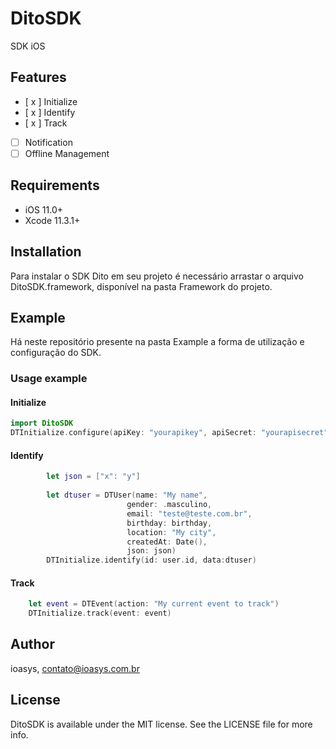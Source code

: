 # DitoSDK
SDK iOS 

## Features

- [ x ] Initialize
- [ x ] Identify
- [ x ] Track
- [ ] Notification
- [ ] Offline Management

## Requirements
- iOS 11.0+
- Xcode 11.3.1+

## Installation
Para instalar o SDK Dito em seu projeto é necessário arrastar o arquivo DitoSDK.framework, disponível na pasta Framework do projeto.
## Example
Há neste repositório presente na pasta Example a forma de utilização e configuração do SDK.

### Usage example

#### Initialize
```swift
import DitoSDK
DTInitialize.configure(apiKey: "yourapikey", apiSecret: "yourapisecret")
```
#### Identify
```swift
        let json = ["x": "y"]
                
        let dtuser = DTUser(name: "My name",
                          gender: .masculino,
                          email: "teste@teste.com.br",
                          birthday: birthday,
                          location: "My city",
                          createdAt: Date(),
                          json: json)
        DTInitialize.identify(id: user.id, data:dtuser)
```
#### Track
```swift
    let event = DTEvent(action: "My current event to track")
    DTInitialize.track(event: event)
```
## Author

ioasys, contato@ioasys.com.br

## License
DitoSDK is available under the MIT license. See the LICENSE file for more info.
